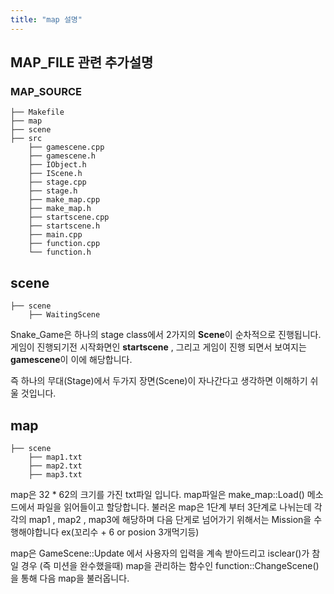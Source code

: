 ```yaml
---
title: "map 설명"
--- 
```


## MAP_FILE 관련 추가설명

### MAP_SOURCE
```
├── Makefile
├── map
├── scene
├── src
    ├── gamescene.cpp
    ├── gamescene.h
    ├── IObject.h
    ├── IScene.h
    ├── stage.cpp
    ├── stage.h
    ├── make_map.cpp
    ├── make_map.h
    ├── startscene.cpp
    ├── startscene.h
    ├── main.cpp
    ├── function.cpp
    └── function.h
```

## scene
```
├── scene
    ├── WaitingScene
```     


Snake_Game은 하나의 stage class에서 2가지의 **Scene**이 순차적으로 진행됩니다. 게임이 진행되기전 시작화면인 **startscene** , 그리고 게임이 진행
되면서 보여지는 **gamescene**이 이에 해당합니다.   

즉 하나의 무대(Stage)에서 두가지 장면(Scene)이 자나간다고 생각하면 이해하기 쉬울 것입니다.


## map
```
├── scene
    ├── map1.txt
    ├── map2.txt
    ├── map3.txt
```     
map은 32 * 62의 크기를 가진 txt파일 입니다. map파일은 make_map::Load() 메소드에서 파일을 읽어들이고 할당합니다. 불러온 map은 1단계 부터
3단계로 나뉘는데 각각의 map1 , map2 , map3에 해당하며 다음 단게로 넘어가기 위해서는 Mission을 수행해야합니다 ex(꼬리수 + 6 or posion 3개먹기등)   

map은 GameScene::Update 에서 사용자의 입력을 계속 받아드리고 isclear()가 참일 경우 
(즉 미션을 완수했을때) map을 관리하는 함수인 function::ChangeScene()을 통해 다음 map을 불러옵니다.   



